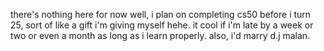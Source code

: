 there's nothing here for now
well, i plan on completing cs50 before i turn 25, sort of like a gift i'm giving myself hehe.
it cool if i'm late by a week or two or even a month as long as i learn properly. also, i'd marry d.j malan.
